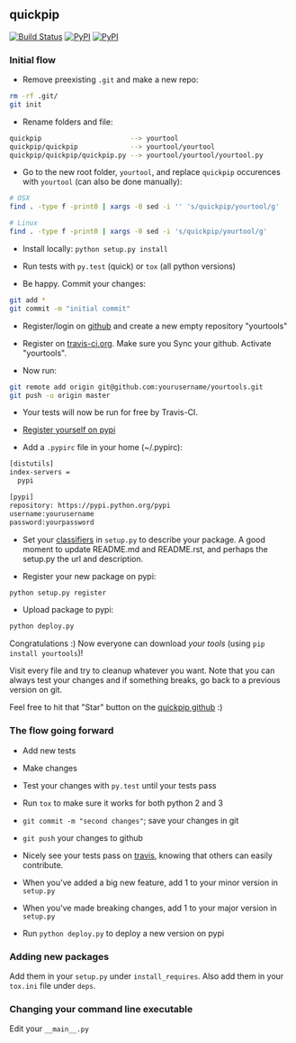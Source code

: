## quickpip

[![Build Status](https://travis-ci.org/kootenpv/quickpy.svg?branch=master)](https://travis-ci.org/kootenpv/quickpy)
[![PyPI](https://img.shields.io/pypi/v/quickpy.svg?style=flat-square)](https://pypi.python.org/pypi/quickpy/)
[![PyPI](https://img.shields.io/pypi/pyversions/quickpy.svg?style=flat-square)](https://pypi.python.org/pypi/quickpy/)

### Initial flow

- Remove preexisting `.git` and make a new repo:

```bash
rm -rf .git/
git init
```

- Rename folders and file:

```bash
quickpip                      --> yourtool
quickpip/quickpip             --> yourtool/yourtool
quickpip/quickpip/quickpip.py --> yourtool/yourtool/yourtool.py
```

- Go to the new root folder, `yourtool`, and replace `quickpip` occurences with `yourtool` (can also be done manually):

```bash
# OSX
find . -type f -print0 | xargs -0 sed -i '' 's/quickpip/yourtool/g'

# Linux
find . -type f -print0 | xargs -0 sed -i 's/quickpip/yourtool/g'
```

- Install locally: `python setup.py install`

- Run tests with `py.test` (quick) or `tox` (all python versions)

- Be happy. Commit your changes:

```bash
git add *
git commit -m "initial commit"
```
- Register/login on [github](https://github.com) and create a new empty repository "yourtools"

- Register on [travis-ci.org](https://travis-ci.org/). Make sure you Sync your github. Activate "yourtools".

- Now run:

```bash
git remote add origin git@github.com:yourusername/yourtools.git
git push -u origin master
```

- Your tests will now be run for free by Travis-CI.

- [Register yourself on pypi](https://pypi.python.org/pypi?%3Aaction=register_form)

- Add a `.pypirc` file in your home (~/.pypirc):

```bash
[distutils]
index-servers =
  pypi

[pypi]
repository: https://pypi.python.org/pypi
username:yourusername
password:yourpassword
```

- Set your [classifiers](https://pypi.python.org/pypi?%3Aaction=list_classifiers) in `setup.py` to describe your package. A good moment to update README.md and README.rst, and perhaps the setup.py the url and description.

- Register your new package on pypi:

```bash
python setup.py register
```

- Upload package to pypi:

```bash
python deploy.py
```

Congratulations :) Now everyone can download *your tools* (using `pip install yourtools`)!

Visit every file and try to cleanup whatever you want. Note that you can always test your changes and if something breaks, go back to a previous version on git.

Feel free to hit that "Star" button on the [quickpip github](https://github.com/kootenpv/quickpip) :)

### The flow going forward

- Add new tests

- Make changes

- Test your changes with `py.test` until your tests pass

- Run `tox` to make sure it works for both python 2 and 3

- `git commit -m "second changes"`; save your changes in git

- `git push` your changes to github

- Nicely see your tests pass on [travis](https://travis-ci.org/kootenpv/yourtools), knowing that others can easily contribute.

- When you've added a big new feature, add 1 to your minor version in `setup.py`

- When you've made breaking changes, add 1 to your major version in `setup.py`

- Run `python deploy.py` to deploy a new version on pypi

### Adding new packages

Add them in your `setup.py` under `install_requires`. Also add them in your `tox.ini` file under `deps`.

### Changing your command line executable

Edit your `__main__.py`

